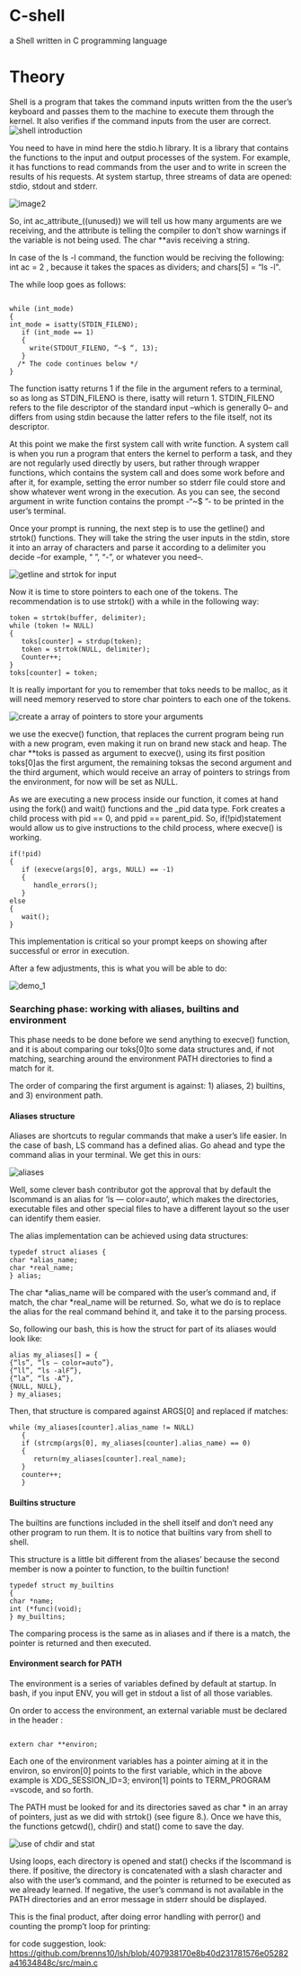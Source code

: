 # C-shell
a Shell written in C programming language

# Theory
Shell is a program that takes the command inputs written from the the user’s keyboard and passes them to the machine to execute them through the kernel. It also verifies if the command inputs from the user are correct.
![shell introduction](./images/0_-OOMpchdZWQZr4zw.webp)

You need to have in mind here the stdio.h library. It is a library that contains the functions to the input and output processes of the system. For example, it has functions to read commands from the user and to write in screen the results of his requests. At system startup, three streams of data are opened: stdio, stdout and stderr.

![image2](./images/0_JxeAiKFUS2XDMHvB.webp)

So, int ac_attribute_((unused)) we will tell us how many arguments are we receiving, and the attribute is telling the compiler to don’t show warnings if the variable is not being used. The char **avis receiving a string.

In case of the ls -l command, the function would be reciving the following: int ac = 2 , because it takes the spaces as dividers; and chars[5] = “ls -l".

The while loop goes as follows:
```

while (int_mode)
{
int_mode = isatty(STDIN_FILENO);
   if (int_mode == 1)
   {
     write(STDOUT_FILENO, “~$ “, 13);
   }
  /* The code continues below */
}
```

The function isatty returns 1 if the file in the argument refers to a terminal, so as long as STDIN_FILENO is there, isatty will return 1. STDIN_FILENO refers to the file descriptor of the standard input –which is generally 0– and differs from using stdin because the latter refers to the file itself, not its descriptor.

At this point we make the first system call with write function. A system call is when you run a program that enters the kernel to perform a task, and they are not regularly used directly by users, but rather through wrapper functions, which contains the system call and does some work before and after it, for example, setting the error number so stderr file could store and show whatever went wrong in the execution. As you can see, the second argument in write function contains the prompt -“~$ ”- to be printed in the user’s terminal.

Once your prompt is running, the next step is to use the getline() and strtok() functions. They will take the string the user inputs in the stdin, store it into an array of characters and parse it according to a delimiter you decide –for example, “ ”, “-”, or whatever you need–.

![getline and strtok for input](./images/get_line_and_strtok_for_input.webp)

Now it is time to store pointers to each one of the tokens. The recommendation is to use strtok() with a while in the following way:
```
token = strtok(buffer, delimiter);
while (token != NULL)
{
   toks[counter] = strdup(token);
   token = strtok(NULL, delimiter);
   Counter++;
}
toks[counter] = token;
```
It is really important for you to remember that toks needs to be malloc, as it will need memory reserved to store char pointers to each one of the tokens.

![create a array of pointers to store your arguments](./images/create_an_array_pointer_to_save_your_arguments.webp)


we use the execve() function, that replaces the current program being run with a new program, even making it run on brand new stack and heap. The char **toks is passed as argument to execve(), using its first position toks[0]as the first argument, the remaining toksas the second argument and the third argument, which would receive an array of pointers to strings from the environment, for now will be set as NULL.

As we are executing a new process inside our function, it comes at hand using the fork() and wait() functions and the _pid data type. Fork creates a child process with pid == 0, and ppid == parent_pid. So, if(!pid)statement would allow us to give instructions to the child process, where execve() is working.


```
if(!pid)
{
   if (execve(args[0], args, NULL) == -1)
   {
      handle_errors();
   }
else
{
   wait();
}

```

This implementation is critical so your prompt keeps on showing after successful or error in execution.

After a few adjustments, this is what you will be able to do:

![demo_1](./images/demo_1.gif)

### Searching phase: working with aliases, builtins and environment

This phase needs to be done before we send anything to execve() function, and it is about comparing our toks[0]to some data structures and, if not matching, searching around the environment PATH directories to find a match for it.

The order of comparing the first argument is against: 1) aliases, 2) builtins, and 3) environment path.

#### Aliases structure
Aliases are shortcuts to regular commands that make a user’s life easier. In the case of bash, LS command has a defined alias. Go ahead and type the command alias in your terminal. We get this in ours:

![aliases](./images/aliases.webp)

Well, some clever bash contributor got the approval that by default the lscommand is an alias for ‘ls — color=auto’, which makes the directories, executable files and other special files to have a different layout so the user can identify them easier.

The alias implementation can be achieved using data structures:

```
typedef struct aliases {
char *alias_name;
char *real_name;
} alias;
```
The char *alias_name will be compared with the user’s command and, if match, the char *real_name will be returned. So, what we do is to replace the alias for the real command behind it, and take it to the parsing process.

So, following our bash, this is how the struct for part of its aliases would look like:

```
alias my_aliases[] = {
{“ls”, “ls — color=auto”},
{“ll”, “ls -alF”},
{“la”, “ls -A”},
{NULL, NULL},
} my_aliases;
```

Then, that structure is compared against ARGS[0] and replaced if matches:

```
while (my_aliases[counter].alias_name != NULL)
   {
   if (strcmp(args[0], my_aliases[counter].alias_name) == 0)
   {
      return(my_aliases[counter].real_name);
   }
   counter++;
   }

```

#### Builtins structure
The builtins are functions included in the shell itself and don’t need any other program to run them. It is to notice that builtins vary from shell to shell.

This structure is a little bit different from the aliases’ because the second member is now a pointer to function, to the builtin function!

```
typedef struct my_builtins
{
char *name;
int (*func)(void);
} my_builtins;
```
The comparing process is the same as in aliases and if there is a match, the pointer is returned and then executed.

#### Environment search for PATH
The environment is a series of variables defined by default at startup. In bash, if you input ENV, you will get in stdout a list of all those variables.

On order to access the environment, an external variable must be declared in the header :
```

extern char **environ;
```

Each one of the environment variables has a pointer aiming at it in the environ, so environ[0] points to the first variable, which in the above example is XDG_SESSION_ID=3; environ[1] points to TERM_PROGRAM =vscode, and so forth.

The PATH must be looked for and its directories saved as char * in an array of pointers, just as we did with strtok() (see figure 8.). Once we have this, the functions getcwd(), chdir() and stat() come to save the day.

![use of chdir and stat](./images/use_of_chdir_and_stat.webp)

Using loops, each directory is opened and stat() checks if the lscommand is there. If positive, the directory is concatenated with a slash character and also with the user’s command, and the pointer is returned to be executed as we already learned. If negative, the user’s command is not available in the PATH directories and an error message in stderr should be displayed.

This is the final product, after doing error handling with perror() and counting the promp’t loop for printing:

for code suggestion, look: https://github.com/brenns10/lsh/blob/407938170e8b40d231781576e05282a41634848c/src/main.c

